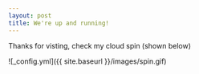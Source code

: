 ```yaml
---
layout: post
title: We're up and running!
---
```


Thanks for visting, check my cloud spin (shown below) 

![_config.yml]({{ site.baseurl }}/images/spin.gif)
